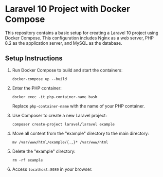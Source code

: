 # Laravel 10 Project with Docker Compose

This repository contains a basic setup for creating a Laravel 10 project using Docker Compose. This configuration includes Nginx as a web server, PHP 8.2 as the application server, and MySQL as the database.

## Setup Instructions

1. Run Docker Compose to build and start the containers:

    ```
    docker-compose up --build
    ```

2. Enter the PHP container:

    ```
    docker exec -it php-container-name bash
    ```

   Replace `php-container-name` with the name of your PHP container.


3. Use Composer to create a new Laravel project:

    ```
    composer create-project laravel/laravel example
    ```

4. Move all content from the "example" directory to the main directory:

    ```
    mv /var/www/html/example/{.,}* /var/www/html
    ```

5. Delete the "example" directory:

    ```
    rm -rf example
    ```

6. Access `localhost:8080` in your browser.
